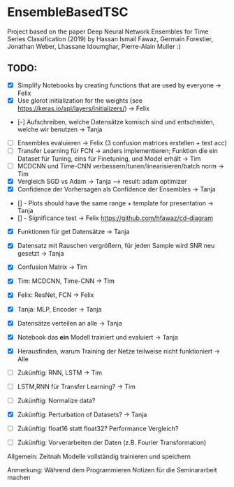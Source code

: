 # EnsembleBasedTSC
Project based on the paper Deep Neural Network Ensembles for Time Series Classification (2019) by Hassan Ismail Fawaz, Germain Forestier, Jonathan Weber, Lhassane Idoumghar, Pierre-Alain Muller
:)


## TODO:
- [X] Simplify Notebooks by creating functions that are used by everyone -> Felix
- [X] Use glorot initialization for the weights (see https://keras.io/api/layers/initializers/) -> Felix
- [-] Aufschreiben, welche Datensätze komisch sind und entscheiden, welche wir benutzen -> Tanja
- [ ] Ensembles evaluieren -> Felix (3 confusion matrices erstellen + test acc)
- [ ] Transfer Learning für FCN -> anders implementieren; Funktion die ein Dataset für Tuning, eins für Finetuning, und Model erhält  -> Tim
- [ ] MCDCNN und Time-CNN verbessern/tunen/linearisieren/batch norm -> Tim
- [x] Vergleich SGD vs Adam -> Tanja --> result: adam optimizer
- [x] Confidence der Vorhersagen als Confidence der Ensembles -> Tanja
- [] - Plots should have the same range + template for presentation -> Tanja
- [] - Significance test -> Felix https://github.com/hfawaz/cd-diagram
- [x] Funktionen für get Datensätze -> Tanja
- [x] Datensatz mit Rauschen vergrößern, für jeden Sample wird SNR neu gesetzt -> Tanja
- [x] Confusion Matrix -> Tim
- [x] Tim: MCDCNN, Time-CNN -> Tim
- [x] Felix: ResNet, FCN -> Felix
- [x] Tanja: MLP, Encoder -> Tanja
- [x] Datensätze verteilen an alle -> Tanja
- [x] Notebook das **ein** Modell trainiert und evaluiert -> Tanja
- [x] Herausfinden, warum Training der Netze teilweise nicht funktioniert -> Alle

- [ ] Zukünftig: RNN, LSTM -> Tim
- [ ] LSTM,RNN für Transfer Learning? -> Tim
- [ ] Zukünftig: Normalize data?
- [x] Zukünftig: Perturbation of Datasets? -> Tanja
- [ ] Zukünftig: float16 statt float32? Performance Vergleich?
- [ ] Zukünftig: Vorverarbeiten der Daten (z.B. Fourier Transformation)


Allgemein: Zeitnah Modelle vollständig trainieren und speichern 

Anmerkung: Während dem Programmieren Notizen für die Seminararbeit machen
